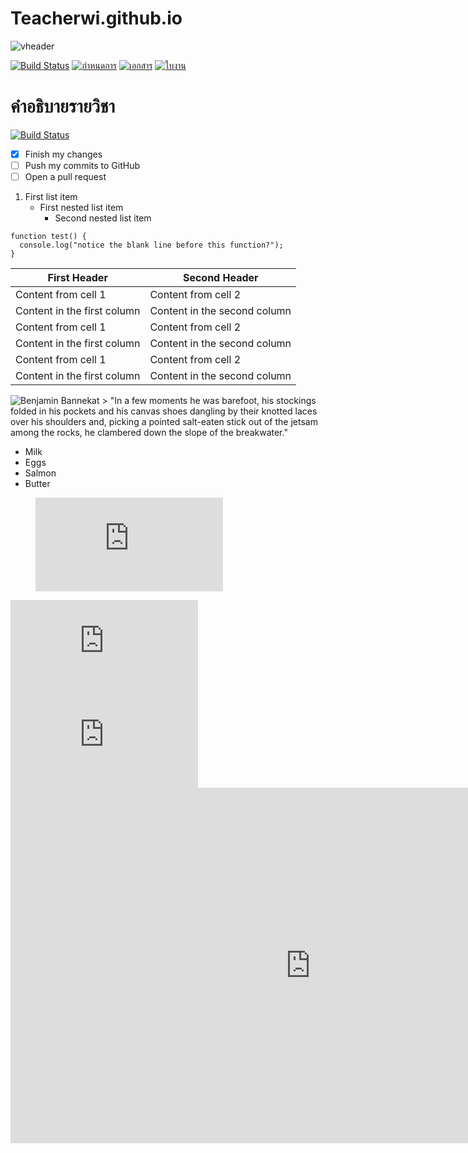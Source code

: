 # Teacherwi.github.io
![vheader](https://docs.google.com/drawings/d/e/2PACX-1vTI9_rUfHD3g2O67CLlAG4DJEUiv73TdOKqXtGUYlaWKVOgWQqntvpOkVktulH-LtX8PgA-Cbdn7ERa/pub?w=915&h=128)  

<!-- [![Build Status](https://dev.azure.com/vscode/VSCode/_apis/build/status/VS%20Code?branchName=master)](https://aka.ms/vscode-builds) -->
[![Build Status](https://dev.azure.com/vscode/VSCode/_apis/build/status/VS%20Code?branchName=master)](https://dev.azure.com/vscode/VSCode/_build/latest?definitionId=12)
[![กำหนดการ](https://img.shields.io/github/issues/Microsoft/vscode/feature-request.svg)](https://github.com/Microsoft/vscode/issues?q=is%3Aopen+is%3Aissue+label%3Afeature-request+sort%3Areactions-%2B1-desc)
[![เอกสาร](https://img.shields.io/github/issues/Microsoft/vscode/bug.svg)](https://github.com/Microsoft/vscode/issues?utf8=✓&q=is%3Aissue+is%3Aopen+label%3Abug)
[![ใบงาน](https://img.shields.io/badge/chat-on%20gitter-yellow.svg)](https://gitter.im/Microsoft/vscode)  

# คำอธิบายรายวิชา  

[![Build Status](https://dev.azure.com/vscode/VSCode/_apis/build/status/VS%20Code?branchName=master)](https://aka.ms/vscode-builds) 

- [x] Finish my changes
- [ ] Push my commits to GitHub
- [ ] Open a pull request
1. First list item
   - First nested list item
     - Second nested list item

```
function test() {
  console.log("notice the blank line before this function?");
}
```
First Header | Second Header
------------ | -------------
Content from cell 1 | Content from cell 2
Content in the first column | Content in the second column
Content from cell 1 | Content from cell 2
Content in the first column | Content in the second column
Content from cell 1 | Content from cell 2
Content in the first column | Content in the second column
![Benjamin Bannekat](https://octodex.github.com/images/bannekat.png)
&gt; "In a few moments he was barefoot, his stockings folded in his pockets and his
  canvas shoes dangling by their knotted laces over his shoulders and, picking a
  pointed salt-eaten stick out of the jetsam among the rocks, he clambered down
  the slope of the breakwater."
* Milk
* Eggs
* Salmon
* Butter
<!-- blank line -->
<figure class="video_container">
  <iframe src="https://www.youtube.com/embed/enMumwvLAug" frameborder="0" allowfullscreen="true"> </iframe>
</figure>
<!-- blank line -->
<iframe src="https://www.youtube.com/embed/enMumwvLAug" frameborder="0" allowfullscreen="true"> </iframe> <iframe src="https://drive.google.com/file/d/0B6m34D8cFdpMZndKTlBRU0tmczg/preview" frameborder="0" allowfullscreen="true"> </iframe> </iframe> <iframe src="https://docs.google.com/presentation/d/e/2PACX-1vS_iuMXnp61wlo4amm5nvHr4Ir8VUzisJSBsr7YEL7fKWAiT-9bmehyngtb9TYaFEsFnRokCyIXwsvY/embed?start=false&loop=false&delayms=3000" frameborder="0" width="960" height="569" allowfullscreen="true" mozallowfullscreen="true" webkitallowfullscreen="true"></iframe>

